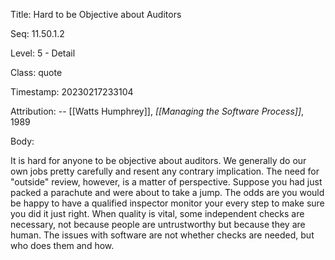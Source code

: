 Title:  Hard to be Objective about Auditors

Seq:    11.50.1.2

Level:  5 - Detail

Class:  quote

Timestamp: 20230217233104

Attribution: -- [[Watts Humphrey]], *[[Managing the Software Process]]*, 1989

Body:

It is hard for anyone to be objective about auditors. We generally do our own jobs pretty carefully and resent any contrary implication. The need for "outside" review, however, is a matter of perspective. Suppose you had just packed a parachute and were about to take a jump. The odds are you would be happy to have a qualified inspector monitor your every step to make sure you did it just right. When quality is vital, some independent checks are necessary, not because people are untrustworthy but because they are human. The issues with software are not whether checks are needed, but who does them and how.

